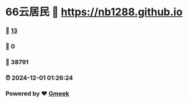 # 66云居民 :link: https://nb1288.github.io 
### :page_facing_up: [13](https://nb1288.github.io/tag.html) 
### :speech_balloon: 0 
### :hibiscus: 38791 
### :alarm_clock: 2024-12-01 01:26:24 
### Powered by :heart: [Gmeek](https://github.com/Meekdai/Gmeek)
